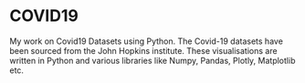 # COVID19
My work on Covid19 Datasets using Python.
The Covid-19 datasets have been sourced from the John Hopkins institute. These visualisations are written in Python and various libraries like Numpy, Pandas, Plotly, Matplotlib etc.

